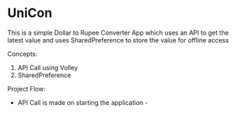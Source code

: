 # UniCon
This is a simple Dollar to Rupee Converter App which uses an API to get the latest value and uses SharedPreference to store the value for offline access

Concepts:
1) API Call using Volley
2) SharedPreference

Project Flow:
<ul>
<li>API Call is made on starting the application -</li>

</ul>
